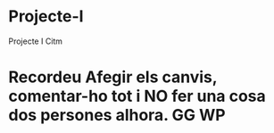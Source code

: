 # Projecte-I
Projecte I Citm
# Recordeu Afegir els canvis, comentar-ho tot i NO fer una cosa dos persones alhora. GG WP
